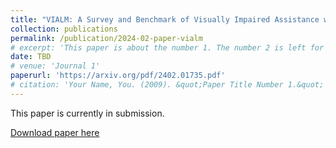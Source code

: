 ```yaml
---
title: "VIALM: A Survey and Benchmark of Visually Impaired Assistance with Large Models"
collection: publications
permalink: /publication/2024-02-paper-vialm
# excerpt: 'This paper is about the number 1. The number 2 is left for future work.'
date: TBD
# venue: 'Journal 1'
paperurl: 'https://arxiv.org/pdf/2402.01735.pdf'
# citation: 'Your Name, You. (2009). &quot;Paper Title Number 1.&quot; <i>Journal 1</i>. 1(1).'
---
```

This paper is currently in submission.

[Download paper here](https://arxiv.org/pdf/2402.01735.pdf)

<!-- Recommended citation: Your Name, You. (2009). "Paper Title Number 1." <i>Journal 1</i>. 1(1). -->